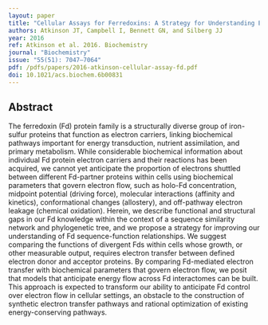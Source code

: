 ```yaml
---
layout: paper
title: "Cellular Assays for Ferredoxins: A Strategy for Understanding Electron Flow through Protein Carriers That Link Metabolic Pathways"
authors: Atkinson JT, Campbell I, Bennett GN, and Silberg JJ
year: 2016
ref: Atkinson et al. 2016. Biochemistry 
journal: "Biochemistry"
issue: "55(51): 7047–7064"
pdf: /pdfs/papers/2016-atkinson-cellular-assay-fd.pdf
doi: 10.1021/acs.biochem.6b00831
---
```


## Abstract

The ferredoxin (Fd) protein family is a structurally diverse group of iron-sulfur proteins that function as electron carriers, linking biochemical pathways important for energy transduction, nutrient assimilation, and primary metabolism. While considerable biochemical information about individual Fd protein electron carriers and their reactions has been acquired, we cannot yet anticipate the proportion of electrons shuttled between different Fd-partner proteins within cells using biochemical parameters that govern electron flow, such as holo-Fd concentration, midpoint potential (driving force), molecular interactions (affinity and kinetics), conformational changes (allostery), and off-pathway electron leakage (chemical oxidation). Herein, we describe functional and structural gaps in our Fd knowledge within the context of a sequence similarity network and phylogenetic tree, and we propose a strategy for improving our understanding of Fd sequence-function relationships. We suggest comparing the functions of divergent Fds within cells whose growth, or other measurable output, requires electron transfer between defined electron donor and acceptor proteins. By comparing Fd-mediated electron transfer with biochemical parameters that govern electron flow, we posit that models that anticipate energy flow across Fd interactomes can be built. This approach is expected to transform our ability to anticipate Fd control over electron flow in cellular settings, an obstacle to the construction of synthetic electron transfer pathways and rational optimization of existing energy-conserving pathways.